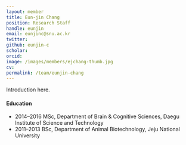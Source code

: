 ```yaml
---
layout: member
title: Eun-jin Chang
position: Research Staff
handle: eunjin
email: eunjinc@snu.ac.kr
twitter: 
github: eunjin-c
scholar: 
orcid: 
image: /images/members/ejchang-thumb.jpg
cv: 
permalink: /team/eunjin-chang
---
```


Introduction here.

#### Education

<ul class="chronological">
  <li><span>2014–2016</span> MSc, Department of Brain &amp; Cognitive Sciences, Daegu Institute of Science and Technology</li>
  <li><span>2011–2013</span> BSc, Department of Animal Biotechnology, Jeju National University</li>
</ul>
